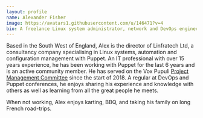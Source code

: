 ```yaml
---
layout: profile
name: Alexander Fisher
image: https://avatars1.githubusercontent.com/u/146471?v=4
bio: A freelance Linux system administrator, network and DevOps engineer specialising in automation and Puppet.
---
```


Based in the South West of England, Alex is the director of Linfratech Ltd, a consultancy company specialising in Linux systems, automation and configuration management with Puppet.
An IT professional with over 15 years experience, he has been working with Puppet for the last 6 years and is an active community member.
He has served on the Vox Pupuli [Project Management Committee](https://github.com/voxpupuli/plumbing/blob/master/share/governance.md#vox-pupuli-governance) since the start of 2018.
A regular at DevOps and Puppet conferences, he enjoys sharing his experience and knowledge with others as well as learning from all the great people he meets.


When not working, Alex enjoys karting, BBQ, and taking his family on long French road-trips.

